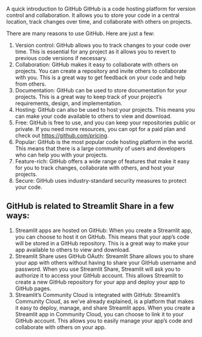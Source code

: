 A quick introduction to GitHub
GitHub is a code hosting platform for version control and collaboration. It allows you to store your code in a central location, track changes over time, and collaborate with others on projects.

There are many reasons to use GitHub. Here are just a few:

1. Version control: GitHub allows you to track changes to your code over time. This is essential for any project as it allows you to revert to previous code versions if necessary.
2. Collaboration: GitHub makes it easy to collaborate with others on projects. You can create a repository and invite others to collaborate with you. This is a great way to get feedback on your code and help from others.
3. Documentation: GitHub can be used to store documentation for your projects. This is a great way to keep track of your project’s requirements, design, and implementation.
4. Hosting: GitHub can also be used to host your projects. This means you can make your code available to others to view and download.
5. Free: GitHub is free to use, and you can keep your repositories public or private. If you need more resources, you can opt for a paid plan and check out https://github.com/pricing.
6. Popular: GitHub is the most popular code hosting platform in the world. This means that there is a large community of users and developers who can help you with your projects.
7. Feature-rich: GitHub offers a wide range of features that make it easy for you to track changes, collaborate with others, and host your projects.
8. Secure: GitHub uses industry-standard security measures to protect your code.


## GitHub is related to Streamlit Share in a few ways:

1. Streamlit apps are hosted on GitHub: When you create a Streamlit app, you can choose to host it on GitHub. This means that your app’s code will be stored in a GitHub repository. This is a great way to make your app available to others to view and download.
2. Streamlit Share uses GitHub OAuth: Streamlit Share allows you to share your app with others without having to share your GitHub username and password. When you use Streamlit Share, Streamlit will ask you to authorize it to access your GitHub account. This allows Streamlit to create a new GitHub repository for your app and deploy your app to GitHub pages.
3. Streamlit’s Community Cloud is integrated with GitHub: Streamlit’s Community Cloud, as we’ve already explained, is a platform that makes it easy to deploy, manage, and share Streamlit apps. When you create a Streamlit app in Community Cloud, you can choose to link it to your GitHub account. This allows you to easily manage your app’s code and collaborate with others on your app.
